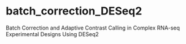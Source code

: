 # batch_correction_DESeq2
Batch Correction and Adaptive Contrast Calling in Complex RNA-seq Experimental Designs Using DESeq2

